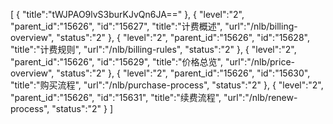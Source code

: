 [
	{
		"title":"tWJPAO9lvS3burKJvQn6JA=="
	},
	{
		"level":"2",
		"parent_id":"15626",
		"id":"15627",
		"title":"计费概述",
		"url":"/nlb/billing-overview",
		"status":"2"
	},
	{
		"level":"2",
		"parent_id":"15626",
		"id":"15628",
		"title":"计费规则",
		"url":"/nlb/billing-rules",
		"status":"2"
	},
	{
		"level":"2",
		"parent_id":"15626",
		"id":"15629",
		"title":"价格总览",
		"url":"/nlb/price-overview",
		"status":"2"
	},
	{
		"level":"2",
		"parent_id":"15626",
		"id":"15630",
		"title":"购买流程",
		"url":"/nlb/purchase-process",
		"status":"2"
	},
	{
		"level":"2",
		"parent_id":"15626",
		"id":"15631",
		"title":"续费流程",
		"url":"/nlb/renew-process",
		"status":"2"
	}
]